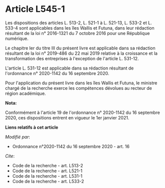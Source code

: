 # Article L545-1

Les dispositions des articles L. 513-2, L. 521-1 à L. 521-13, L. 533-2 et L. 533-4 sont applicables dans les îles Wallis et
Futuna, dans leur rédaction résultant de la loi n° 2016-1321 du 7 octobre 2016 pour une République numérique.

Le chapitre Ier du titre III du présent livre est applicable dans sa rédaction résultant de la loi n° 2019-486 du 22 mai 2019
relative à la croissance et la transformation des entreprises à l'exception de l'article L. 531-12.

L'article L. 531-12 est applicable dans sa rédaction résultant de l'ordonnance n° 2020-1142 du 16 septembre 2020.

Pour l'application du présent livre dans les îles Wallis et Futuna, le ministre chargé de la recherche exerce les compétences
dévolues au recteur de région académique.

**Nota:**

Conformément à l'article 19 de l'ordonnance n° 2020-1142 du 16 septembre 2020, ces dispositions entrent en vigueur le 1er
janvier 2021.

**Liens relatifs à cet article**

_Modifié par_:

  - Ordonnance n°2020-1142 du 16 septembre 2020 - art. 16

_Cite_:

  - Code de la recherche - art. L513-2
  - Code de la recherche - art. L521-1
  - Code de la recherche - art. L531-1
  - Code de la recherche - art. L533-2
